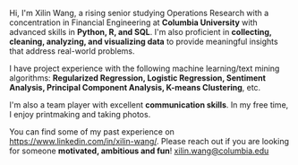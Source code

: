 Hi, I'm Xilin Wang, a rising senior studying Operations Research with a concentration in Financial Engineering at <b>Columbia University</b> with advanced skills in <b>Python, R, and SQL</b>. I'm also proficient in <b>collecting, cleaning, analyzing, and visualizing data</b> to provide meaningful insights that address real-world problems.

I have project experience with the following machine learning/text mining algorithms: <b>Regularized Regression, Logistic Regression, Sentiment Analysis, Principal Component Analysis, K-means Clustering</b>, etc.

I'm also a team player with excellent <b>communication skills</b>. In my free time, I enjoy printmaking and taking photos.

You can find some of my past experience on https://www.linkedin.com/in/xilin-wang/. Please reach out if you are looking for someone <b>motivated, ambitious and fun</b>! xilin.wang@columbia.edu 


